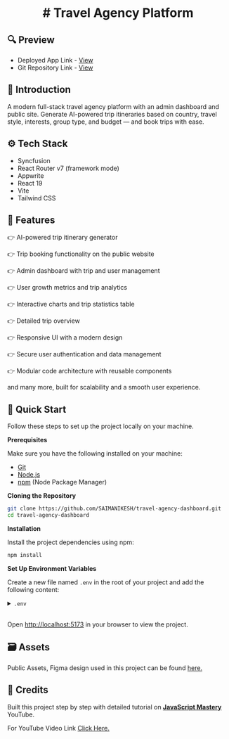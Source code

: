 <div align="center">
  <h1># Travel Agency Platform</h1>
</div>

## <a name="preview" style='text-decoration:none;'>🔍 Preview</a>

- Deployed App Link - [View](https://tourvista-jade.vercel.app/)
- Git Repository Link - [View](https://github.com/SAIMANIKESH/travel-agency-dashboard)

## <a name="introduction" style='text-decoration:none;'>🤖 Introduction</a>

A modern full-stack travel agency platform with an admin dashboard and public site. Generate AI-powered trip itineraries based on country, travel style, interests, group type, and budget — and book trips with ease.

## <a name="tech-stack" style='text-decoration:none;'>⚙️ Tech Stack</a>

- Syncfusion
- React Router v7 (framework mode)
- Appwrite
- React 19
- Vite
- Tailwind CSS

## <a name="features" style='text-decoration:none;'>🔋 Features</a>

👉 AI-powered trip itinerary generator

👉 Trip booking functionality on the public website

👉 Admin dashboard with trip and user management

👉 User growth metrics and trip analytics

👉 Interactive charts and trip statistics table

👉 Detailed trip overview

👉 Responsive UI with a modern design

👉 Secure user authentication and data management

👉 Modular code architecture with reusable components

and many more, built for scalability and a smooth user experience.

## <a name="quick-start" style='text-decoration:none;'> 🚀 Quick Start</a>

Follow these steps to set up the project locally on your machine.

**Prerequisites**

Make sure you have the following installed on your machine:

- [Git](https://git-scm.com/)
- [Node.js](https://nodejs.org/en)
- [npm](https://www.npmjs.com/) (Node Package Manager)

**Cloning the Repository**

```bash
git clone https://github.com/SAIMANIKESH/travel-agency-dashboard.git
cd travel-agency-dashboard
```

**Installation**

Install the project dependencies using npm:

```bash
npm install
```


**Set Up Environment Variables**

Create a new file named `.env` in the root of your project and add the following content:

<details>
<summary><code>.env</code></summary>

```env
# Syncfusion
VITE_SYNCFUSION_LICENSE_KEY=

# Appwrite
VITE_APPWRITE_PROJECT_ID=
VITE_APPWRITE_API_ENDPOINT=
VITE_APPWRITE_API_KEY=
VITE_APPWRITE_DATABASE_ID=
VITE_APPWRITE_USERS_COLLECTION_ID=
VITE_APPWRITE_ITINERARY_COLLECTION_ID=

# Backend
STRIPE_SECRET_KEY=
GEMINI_API_KEY=
UNSPLASH_ACCESS_KEY=

VITE_BASE_URL=http://localhost:5173
```

</details>
<br />

Open [http://localhost:5173](http://localhost:5173) in your browser to view the project.

## <a name="assets" style='text-decoration:none;'>🗃️ Assets</a>

Public Assets, Figma design used in this project can be found [here.](https://jsm.dev/Tourvista-kit)

## <a name="credits" style='text-decoration:none;'>🤝 Credits</a>

Built this project step by step with detailed tutorial on <a href="https://www.youtube.com/@javascriptmastery/videos" target="_blank"><b>JavaScript Mastery</b></a> YouTube.

For YouTube Video Link [Click Here.](https://www.youtube.com/watch?v=xZ1ba-RLrjo&t=2072s&ab_channel=JavaScriptMastery)

<br />
